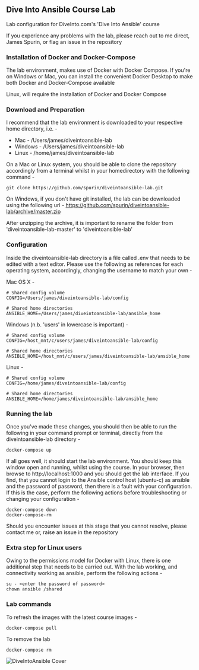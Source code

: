 ## Dive Into Ansible Course Lab

Lab configuration for DiveInto.com's 'Dive Into Ansible' course

If you experience any problems with the lab, please reach out to me direct, James Spurin, or flag an issue in the repository

### Installation of Docker and Docker-Compose

The lab environment, makes use of Docker with Docker Compose.  If you're on Windows or Mac, you can install the convenient
Docker Desktop to make both Docker and Docker-Compose available

Linux, will require the installation of Docker and Docker Compose

### Download and Preparation

I recommend that the lab environment is downloaded to your respective home directory, i.e. -

* Mac     - /Users/james/diveintoansible-lab
* Windows - /Users/james/diveintoansible-lab
* Linux   - /home/james/diveintoansible-lab

On a Mac or Linux system, you should be able to clone the repository accordingly from a terminal whilst in your homedirectory with the following command -

```git clone https://github.com/spurin/diveintoansible-lab.git```

On Windows, if you don't have git installed, the lab can be downloaded using the following url - https://github.com/spurin/diveintoansible-lab/archive/master.zip

After unzipping the archive, it is important to rename the folder from 'diveintoansible-lab-master' to 'diveintoansible-lab'

### Configuration

Inside the diveintoansible-lab directory is a file called .env that needs to be edited with a text editor.  Please use the following as references for each
operating system, accordingly, changing the username to match your own -

Mac OS X -

```
# Shared config volume
CONFIG=/Users/james/diveintoansible-lab/config

# Shared home directories
ANSIBLE_HOME=/Users/james/diveintoansible-lab/ansible_home
```

Windows (n.b. 'users' in lowercase is important) -

```
# Shared config volume
CONFIG=/host_mnt/c/users/james/diveintoansible-lab/config

# Shared home directories
ANSIBLE_HOME=/host_mnt/c/users/james/diveintoansible-lab/ansible_home
```

Linux -

```
# Shared config volume
CONFIG=/home/james/diveintoansible-lab/config

# Shared home directories
ANSIBLE_HOME=/home/james/diveintoansible-lab/ansible_home
```

### Running the lab

Once you've made these changes, you should then be able to run the following in your command prompt or terminal, directly from the diveintoansible-lab directory -

```
docker-compose up
```

If all goes well, it should start the lab environment.  You should keep this window open and running, whilst using the course.  In your browser, then browse to http://localhost:1000 and you should get the lab interface.  If you find, that you cannot login to the Ansible control host (ubuntu-c) as ansible and the password of password, then there is a fault with your configuration.  If this is the case, perform the following actions before troubleshooting or changing your configuration -

```
docker-compose down
docker-compose-rm
```

Should you encounter issues at this stage that you cannot resolve, please contact me or, raise an issue in the repository

### Extra step for Linux users

Owing to the permissions model for Docker with Linux, there is one additional step that needs to be carried out.  With the lab working, and connectivity working as ansible, perform the following actions -

```
su - <enter the password of password>
chown ansible /shared
```

### Lab commands

To refresh the images with the latest course images -

```
docker-compose pull
```

To remove the lab

```
docker-compose rm
```

![DiveIntoAnsible Cover](DiveIntoAnsible_Cover.png?raw=true "Dive Into Ansible")
